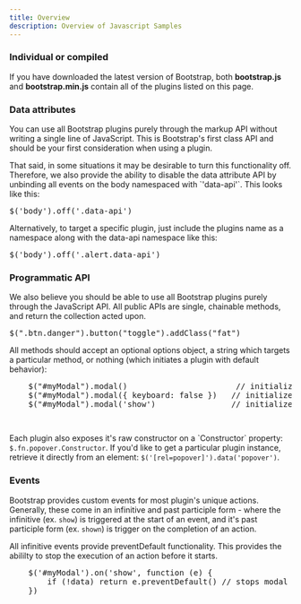 ```yaml
---
title: Overview
description: Overview of Javascript Samples
---
```


<section id="overview">

  <h3>Individual or compiled</h3>
  <p>If you have downloaded the latest version of Bootstrap, both <strong>bootstrap.js</strong> and <strong>bootstrap.min.js</strong> contain all of the plugins listed on this page.</p>

  <h3>Data attributes</h3>
  <p>You can use all Bootstrap plugins purely through the markup API without writing a single line of JavaScript. This is Bootstrap's first class API and should be your first consideration when using a plugin.</p>

  <p>That said, in some situations it may be desirable to turn this functionality off. Therefore, we also provide the ability to disable the data attribute API by unbinding all events on the body namespaced with `'data-api'`. This looks like this:
  <pre class="prettyprint linenums">$('body').off('.data-api')</pre>

  <p>Alternatively, to target a specific plugin, just include the plugins name as a namespace along with the data-api namespace like this:</p>
  <pre class="prettyprint linenums">$('body').off('.alert.data-api')</pre>

  <h3>Programmatic API</h3>
  <p>We also believe you should be able to use all Bootstrap plugins purely through the JavaScript API. All public APIs are single, chainable methods, and return the collection acted upon.</p>
  <pre class="prettyprint linenums">$(".btn.danger").button("toggle").addClass("fat")</pre>
  <p>All methods should accept an optional options object, a string which targets a particular method, or nothing (which initiates a plugin with default behavior):</p>
  
<pre class="prettyprint linenums">
    $("#myModal").modal()                       // initialized with defaults
    $("#myModal").modal({ keyboard: false })   // initialized with no keyboard
    $("#myModal").modal('show')                // initializes and invokes show immediately</p>
</pre>

  <p>Each plugin also exposes it's raw constructor on a `Constructor` property: <code>$.fn.popover.Constructor</code>. If you'd like to get a particular plugin instance, retrieve it directly from an element: <code>$('[rel=popover]').data('popover')</code>.</p>

  <h3>Events</h3>
  <p>Bootstrap provides custom events for most plugin's unique actions. Generally, these come in an infinitive and past participle form - where the infinitive (ex. <code>show</code>) is triggered at the start of an event, and it's past participle form (ex. <code>shown</code>) is trigger on the completion of an action.</p>
  <p>All infinitive events provide preventDefault functionality. This provides the abililty to stop the execution of an action before it starts.</p>
  
<pre class="prettyprint linenums">
    $('#myModal').on('show', function (e) {
        if (!data) return e.preventDefault() // stops modal from being shown
    })
</pre>

</section>
